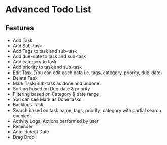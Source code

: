 # Advanced Todo List

## Features
- Add Task
- Add Sub-task
- Add Tags to task and sub-task
- Add due-date to task and sub-task
- Add category to task
- Add priority to task and sub-task
- Edit Task (You can edit each data i.e. tags, category, priority, due-date)
- Delete Task
- Mark Task/Sub-task as done and undone
- Sorting based on Due-date & priority
- Filtering based on Category & date range
- You can see Mark as Done tasks.
- Backlogs Task
- Search based on task name, tags, priority, category with partial search enabled.
- Activity Logs: Actions performed by user
- Reminder
- Auto-detect Date
- Drag Drop
